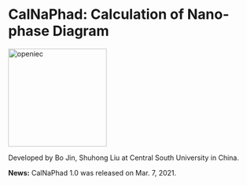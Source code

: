 # CalNaPhad: Calculation of Nano-phase Diagram

<img src="./figures/CaNaPhad.tif" alt="openiec" width="200"/> 

<!-- **Design at Central South University, China** -->
<br>

Developed by Bo Jin, Shuhong Liu at Central South University in China.

**News:** CalNaPhad 1.0 was released on Mar. 7, 2021.
